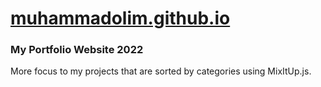 # [muhammadolim.github.io](https://muhammadolim.github.io)
### My Portfolio Website 2022

More focus to my projects that are sorted by categories using MixItUp.js.
